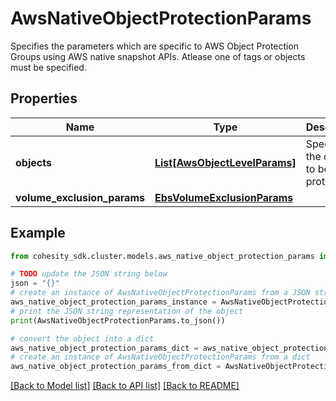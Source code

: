 # AwsNativeObjectProtectionParams

Specifies the parameters which are specific to AWS Object Protection Groups using AWS native snapshot APIs. Atlease one of tags or objects must be specified.

## Properties

Name | Type | Description | Notes
------------ | ------------- | ------------- | -------------
**objects** | [**List[AwsObjectLevelParams]**](AwsObjectLevelParams.md) | Specifies the objects to be protected. | [optional] 
**volume_exclusion_params** | [**EbsVolumeExclusionParams**](EbsVolumeExclusionParams.md) |  | [optional] 

## Example

```python
from cohesity_sdk.cluster.models.aws_native_object_protection_params import AwsNativeObjectProtectionParams

# TODO update the JSON string below
json = "{}"
# create an instance of AwsNativeObjectProtectionParams from a JSON string
aws_native_object_protection_params_instance = AwsNativeObjectProtectionParams.from_json(json)
# print the JSON string representation of the object
print(AwsNativeObjectProtectionParams.to_json())

# convert the object into a dict
aws_native_object_protection_params_dict = aws_native_object_protection_params_instance.to_dict()
# create an instance of AwsNativeObjectProtectionParams from a dict
aws_native_object_protection_params_from_dict = AwsNativeObjectProtectionParams.from_dict(aws_native_object_protection_params_dict)
```
[[Back to Model list]](../README.md#documentation-for-models) [[Back to API list]](../README.md#documentation-for-api-endpoints) [[Back to README]](../README.md)


